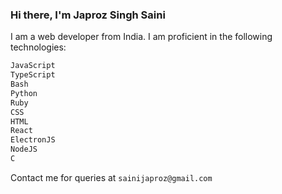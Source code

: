 ### Hi there, I'm Japroz Singh Saini

I am a web developer from India. I am proficient in the following technologies:

```bash
JavaScript
TypeScript
Bash
Python
Ruby
CSS
HTML
React
ElectronJS
NodeJS
C
```

Contact me for queries at `sainijaproz@gmail.com`
